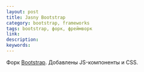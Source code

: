 ```yaml
---
layout: post
title: Jasny Bootstrap
category: bootstrap, frameworks
tags: bootstrap, форк, фреймворк
link:
description:
keywords:
---
```


<p>Форк <a href="/search/id2">Bootstrap</a>. Добавлены JS-компоненты и CSS.</p>
